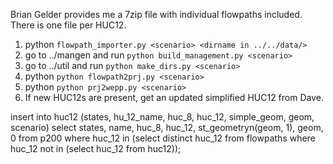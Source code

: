 
Brian Gelder provides me a 7zip file with individual flowpaths included.  There
is one file per HUC12.

1. python `flowpath_importer.py <scenario> <dirname in ../../data/>`
2. go to ../mangen and run `python build_management.py <scenario>`
3. go to ../util and run `python make_dirs.py <scenario>`
4. python `python flowpath2prj.py <scenario>`
5. python `python prj2wepp.py <scenario>`
6. If new HUC12s are present, get an updated simplified HUC12 from Dave.

 insert into huc12
 (states, hu_12_name, huc_8, huc_12, simple_geom, geom, scenario)
 select states, name, huc_8, huc_12, st_geometryn(geom, 1),
 geom, 0 from p200 where huc_12 in
 	(select distinct huc_12 from flowpaths where huc_12 not in
 		(select huc_12 from huc12));